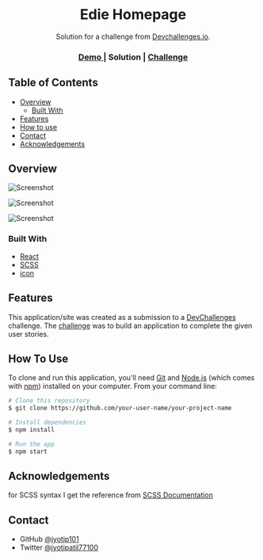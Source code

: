 <!-- Please update value in the {}  -->

<h1 align="center">Edie Homepage</h1>

<div align="center">
   Solution for a challenge from  <a href="http://devchallenges.io" target="_blank">Devchallenges.io</a>.
</div>

<div align="center">
  <h3>
    <a href="https://61d29718eeb7a40007145063--edie-homepage-in-react.netlify.app/">
      Demo
    </a>
    <span> | </span>
    <!-- <a href="https://{your-url-to-the-solution}"> -->
      Solution
    <!-- </a> -->
    <span> | </span>
    <a href="https://devchallenges.io/challenges/xobQBuf8zWWmiYMIAZe0">
      Challenge
    </a>
  </h3>
</div>

<!-- TABLE OF CONTENTS -->

## Table of Contents

- [Overview](#overview)
  - [Built With](#built-with)
- [Features](#features)
- [How to use](#how-to-use)
- [Contact](#contact)
- [Acknowledgements](#acknowledgements)

<!-- OVERVIEW -->

## Overview

![Screenshot](https://user-images.githubusercontent.com/66724598/147909244-ae9c9db2-cfb7-4130-8525-7e988fccff63.png)

![Screenshot](https://user-images.githubusercontent.com/66724598/147909017-b96df1a6-2a0f-42e6-a320-f0a7459ba555.png)

![Screenshot](https://user-images.githubusercontent.com/66724598/147909149-ec079401-d91f-4a6b-92a1-1f1b633c351e.png)

<!--
Introduce your projects by taking a screenshot or a gif. Try to tell visitors a story about your project by answering:
 I have hosted my project on Github pages here you can see the demo.
while building this website I have learned responsive design and practiced my SCSS skillls
- Where can I see your demo?
- What was your experience?
- What have you learned/improved?
- Your wisdom? :) -->

### Built With

<!-- This section should list any major frameworks that you built your project using. Here are a few examples.-->

- [React](https://reactjs.org/)
- [SCSS](https://sass-lang.com/)
- [icon](https://fonts.googleapis.com/icon?family=Material+Icons)

## Features

<!-- List the features of your application or follow the template. Don't share the figma file here :) -->

This application/site was created as a submission to a [DevChallenges](https://devchallenges.io/challenges) challenge. The [challenge](https://devchallenges.io/challenges/xobQBuf8zWWmiYMIAZe0) was to build an application to complete the given user stories.

## How To Use

<!-- Example: -->

To clone and run this application, you'll need [Git](https://git-scm.com) and [Node.js](https://nodejs.org/en/download/) (which comes with [npm](http://npmjs.com)) installed on your computer. From your command line:

```bash
# Clone this repository
$ git clone https://github.com/your-user-name/your-project-name

# Install dependencies
$ npm install

# Run the app
$ npm start
```

## Acknowledgements

<!-- This section should list any articles or add-ons/plugins that helps you to complete the project. This is optional but it will help you in the future. For example -->
<!--
- [Steps to replicate a design with only HTML and CSS](https://devchallenges-blogs.web.app/how-to-replicate-design/) -->

for SCSS syntax I get the reference from [SCSS Documentation](https://sass-lang.com/documentation)

## Contact

- GitHub [@jyotip101](https://github.com/jyotip101)
- Twitter [@jyotipatil77100](https://twitter.com/jyotipatil77100)
<!-- - Website [your-website.com](https://{your-web-site-link}) -->
